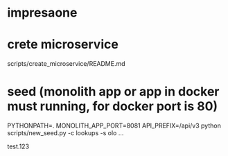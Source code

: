 


# impresaone

# crete microservice

scripts/create_microservice/README.md

# seed (monolith app or app in docker must running, for docker port is 80)

PYTHONPATH=. MONOLITH_APP_PORT=8081 API_PREFIX=/api/v3 python scripts/new_seed.py  -c lookups -s olo
...

test.123
